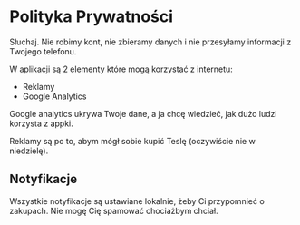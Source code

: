 # Polityka Prywatności

Słuchaj. Nie robimy kont, nie zbieramy danych i nie przesyłamy informacji z Twojego telefonu.

W aplikacji są 2 elementy które mogą korzystać z internetu:

- Reklamy
- Google Analytics

Google analytics ukrywa Twoje dane, a ja chcę wiedzieć, jak dużo ludzi korzysta z appki.

Reklamy są po to, abym mógł sobie kupić Teslę (oczywiście nie w niedzielę).

## Notyfikacje

Wszystkie notyfikacje są ustawiane lokalnie, żeby Ci przypomnieć o zakupach.
Nie mogę Cię spamować chociażbym chciał.
